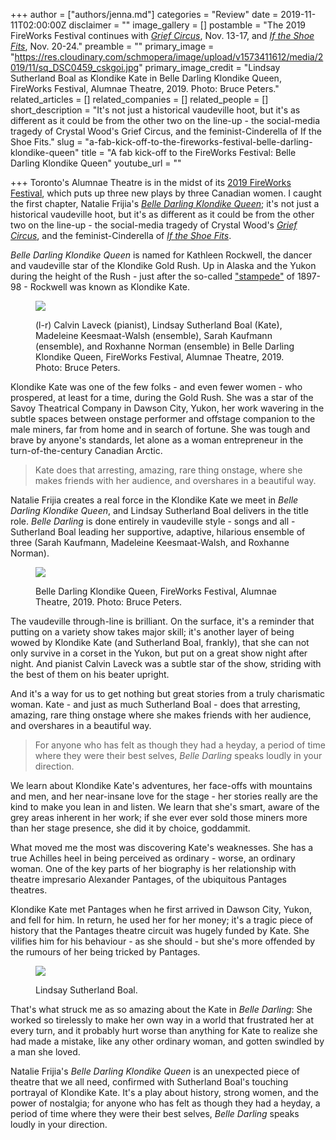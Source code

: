 +++
author = ["authors/jenna.md"]
categories = "Review"
date = 2019-11-11T02:00:00Z
disclaimer = ""
image_gallery = []
postamble = "The 2019 FireWorks Festival continues with [_Grief Circus_](https://www.alumnaetheatre.com/grief-circus.html), Nov. 13-17, and [_If the Shoe Fits_](https://www.alumnaetheatre.com/if-the-shoe-fits.html), Nov. 20-24."
preamble = ""
primary_image = "https://res.cloudinary.com/schmopera/image/upload/v1573411612/media/2019/11/sq_DSC0459_cskgoi.jpg"
primary_image_credit = "Lindsay Sutherland Boal as Klondike Kate in Belle Darling Klondike Queen, FireWorks Festival, Alumnae Theatre, 2019. Photo: Bruce Peters."
related_articles = []
related_companies = []
related_people = []
short_description = "It's not just a historical vaudeville hoot, but it's as different as it could be from the other two on the line-up - the social-media tragedy of Crystal Wood's Grief Circus, and the feminist-Cinderella of If the Shoe Fits."
slug = "a-fab-kick-off-to-the-fireworks-festival-belle-darling-klondike-queen"
title = "A fab kick-off to the FireWorks Festival: Belle Darling Klondike Queen"
youtube_url = ""

+++
Toronto's Alumnae Theatre is in the midst of its [2019 FireWorks Festival](https://www.alumnaetheatre.com/fireworks-festival.html), which puts up three new plays by three Canadian women. I caught the first chapter, Natalie Frijia's [_Belle Darling Klondike Queen_](https://www.alumnaetheatre.com/belle-darling-klondike-queen.html); it's not just a historical vaudeville hoot, but it's as different as it could be from the other two on the line-up - the social-media tragedy of Crystal Wood's [_Grief Circus_](https://www.alumnaetheatre.com/grief-circus.html), and the feminist-Cinderella of [_If the Shoe Fits_](https://www.alumnaetheatre.com/if-the-shoe-fits.html).

_Belle Darling Klondike Queen_ is named for Kathleen Rockwell, the dancer and vaudeville star of the Klondike Gold Rush. Up in Alaska and the Yukon during the height of the Rush - just after the so-called ["stampede"](https://en.wikipedia.org/wiki/Klondike_Gold_Rush#Beginning_of_the_stampede_(July_1897)) of 1897-98 - Rockwell was known as Klondike Kate.

<figure data-type="image">

![](https://res.cloudinary.com/schmopera/image/upload/v1573411631/media/2019/11/_DSC0517_p50hwo.jpg)

<figcaption>(l-r) Calvin Laveck (pianist), Lindsay Sutherland Boal (Kate), Madeleine Keesmaat-Walsh (ensemble), Sarah Kaufmann (ensemble), and Roxhanne Norman (ensemble) in Belle Darling Klondike Queen, FireWorks Festival, Alumnae Theatre, 2019. Photo: Bruce Peters.</figcaption>  
</figure>

Klondike Kate was one of the few folks - and even fewer women - who prospered, at least for a time, during the Gold Rush. She was a star of the Savoy Theatrical Company in Dawson City, Yukon, her work wavering in the subtle spaces between onstage performer and offstage companion to the male miners, far from home and in search of fortune. She was tough and brave by anyone's standards, let alone as a woman entrepreneur in the turn-of-the-century Canadian Arctic.

> Kate does that arresting, amazing, rare thing onstage, where she makes friends with her audience, and overshares in a beautiful way.

Natalie Frijia creates a real force in the Klondike Kate we meet in _Belle Darling Klondike Queen_, and Lindsay Sutherland Boal delivers in the title role. _Belle Darling_ is done entirely in vaudeville style - songs and all - Sutherland Boal leading her supportive, adaptive, hilarious ensemble of three (Sarah Kaufmann, Madeleine Keesmaat-Walsh, and Roxhanne Norman).

<figure data-type="image">

![](https://res.cloudinary.com/schmopera/image/upload/v1573411725/media/2019/11/_DSC0483_peypjv.jpg)

<figcaption>Belle Darling Klondike Queen, FireWorks Festival, Alumnae Theatre, 2019. Photo: Bruce Peters.</figcaption>  
</figure>

The vaudeville through-line is brilliant. On the surface, it's a reminder that putting on a variety show takes major skill; it's another layer of being wowed by Klondike Kate (and Sutherland Boal, frankly), that she can not only survive in a corset in the Yukon, but put on a great show night after night. And pianist Calvin Laveck was a subtle star of the show, striding with the best of them on his beater upright.

And it's a way for us to get nothing but great stories from a truly charismatic woman. Kate - and just as much Sutherland Boal - does that arresting, amazing, rare thing onstage where she makes friends with her audience, and overshares in a beautiful way.

> For anyone who has felt as though they had a heyday, a period of time where they were their best selves, _Belle Darling_ speaks loudly in your direction.

We learn about Klondike Kate's adventures, her face-offs with mountains and men, and her near-insane love for the stage - her stories really are the kind to make you lean in and listen. We learn that she's smart, aware of the grey areas inherent in her work; if she ever ever sold those miners more than her stage presence, she did it by choice, goddammit.

What moved me the most was discovering Kate's weaknesses. She has a true Achilles heel in being perceived as ordinary - worse, an ordinary woman. One of the key parts of her biography is her relationship with theatre impresario Alexander Pantages, of the ubiquitous Pantages theatres.

Klondike Kate met Pantages when he first arrived in Dawson City, Yukon, and fell for him. In return, he used her for her money; it's a tragic piece of history that the Pantages theatre circuit was hugely funded by Kate. She vilifies him for his behaviour - as she should - but she's more offended by the rumours of her being tricked by Pantages.

<figure data-type="image">

![](https://res.cloudinary.com/schmopera/image/upload/v1573411741/media/2019/11/LSB_D859221_dj75ux.jpg)

<figcaption>Lindsay Sutherland Boal.</figcaption>  
</figure>

That's what struck me as so amazing about the Kate in _Belle Darling_: She worked so tirelessly to make her own way in a world that frustrated her at every turn, and it probably hurt worse than anything for Kate to realize she had made a mistake, like any other ordinary woman, and gotten swindled by a man she loved.

Natalie Frijia's _Belle Darling Klondike Queen_ is an unexpected piece of theatre that we all need, confirmed with Sutherland Boal's touching portrayal of Klondike Kate. It's a play about history, strong women, and the power of nostalgia; for anyone who has felt as though they had a heyday, a period of time where they were their best selves, _Belle Darling_ speaks loudly in your direction.